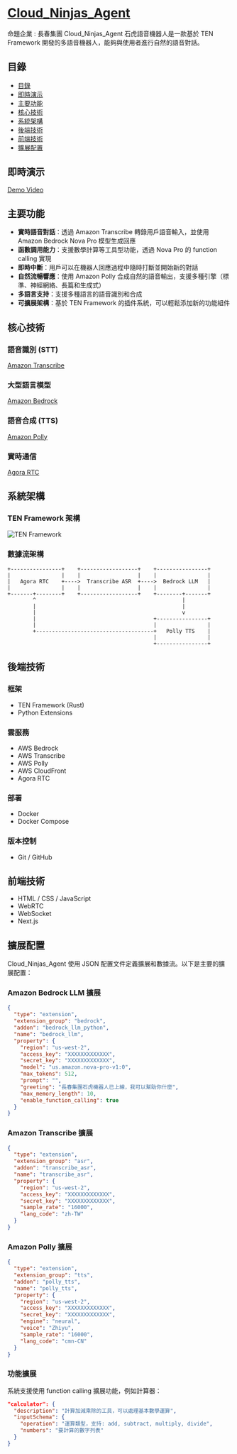# [Cloud_Ninjas_Agent](https://d340gc1xzxnox1.cloudfront.net/)

命題企業 : 長春集團
Cloud_Ninjas_Agent 石虎語音機器人是一款基於 TEN Framework 開發的多語音機器人，能夠與使用者進行自然的語音對話。

## 目錄

- [目錄](#目錄)
- [即時演示](#即時演示)
- [主要功能](#主要功能)
- [核心技術](#核心技術)
- [系統架構](#系統架構)
- [後端技術](#後端技術)
- [前端技術](#前端技術)
- [擴展配置](#擴展配置)

## 即時演示

[Demo Video]([https://d340gc1xzxnox1.cloudfront.net/](https://drive.google.com/file/d/1UsNMP1LSYU7lUyZ7ifsKrmsX_AoDUstt/view))


## 主要功能

- **實時語音對話**：透過 Amazon Transcribe 轉錄用戶語音輸入，並使用 Amazon Bedrock Nova Pro 模型生成回應
- **函數調用能力**：支援數學計算等工具型功能，透過 Nova Pro 的 function calling 實現
- **即時中斷**：用戶可以在機器人回應過程中隨時打斷並開始新的對話
- **自然流暢響應**：使用 Amazon Polly 合成自然的語音輸出，支援多種引擎（標準、神經網絡、長篇和生成式）
- **多語言支持**：支援多種語言的語音識別和合成
- **可擴展架構**：基於 TEN Framework 的插件系統，可以輕鬆添加新的功能組件

## 核心技術

### 語音識別 (STT)
[Amazon Transcribe](https://aws.amazon.com/tw/pm/transcribe/?trk=4a32c3d2-f78f-4d92-ad96-aec3dffab4d4&sc_channel=ps&ef_id=Cj0KCQjwiLLABhCEARIsAJYS6umgVa1eaYpcvXH4oYAI25XV9P4pcYLNMT_vw0MmHKTXs52Zt-vXsdcaAmkiEALw_wcB:G:s&s_kwcid=AL!4422!3!652835877972!e!!g!!amazon%20transcribe!19910625970!151321783327&gbraid=0AAAAADjHtp-Mw8Qry3JFf3oO2OnmtgZmV&gclid=Cj0KCQjwiLLABhCEARIsAJYS6umgVa1eaYpcvXH4oYAI25XV9P4pcYLNMT_vw0MmHKTXs52Zt-vXsdcaAmkiEALw_wcB)

### 大型語言模型
[Amazon Bedrock](https://aws.amazon.com/tw/bedrock/?trk=c0acda64-df2a-4080-9d0d-938d8963b57d&sc_channel=ps&ef_id=Cj0KCQjwiLLABhCEARIsAJYS6uneGsr3ByO6cZQWZYT5AuddrlLwVoYEzb4pnzGdgBQD_BGR6XKqSB0aAgTjEALw_wcB:G:s&s_kwcid=AL!4422!3!692062175189!e!!g!!amazon%20bedrock!21054971942!158684192785&gbraid=0AAAAADjHtp9WAgvzcS5eZS-FHVGXt86mj&gclid=Cj0KCQjwiLLABhCEARIsAJYS6uneGsr3ByO6cZQWZYT5AuddrlLwVoYEzb4pnzGdgBQD_BGR6XKqSB0aAgTjEALw_wcB)

### 語音合成 (TTS)
[Amazon Polly](https://aws.amazon.com/tw/polly/)

### 實時通信
[Agora RTC](https://www.agora.io/en/)

## 系統架構

### TEN Framework 架構
![TEN Framework](https://github.com/TEN-framework/docs/blob/main/assets/gif/graph_designer.gif?raw=true)

### 數據流架構
```
+----------------+    +------------------+    +----------------+
|                |    |                  |    |                |
|   Agora RTC    +---->  Transcribe ASR  +---->  Bedrock LLM   |
|                |    |                  |    |                |
+-------+--------+    +------------------+    +--------+-------+
        ^                                              |
        |                                              |
        |                                              v
        |                                     +----------------+
        |                                     |                |
        +-------------------------------------+   Polly TTS    |
                                              |                |
                                              +----------------+
```

## 後端技術

### 框架

- TEN Framework (Rust)
- Python Extensions

### 雲服務

- AWS Bedrock
- AWS Transcribe
- AWS Polly
- AWS CloudFront
- Agora RTC

### 部署

- Docker
- Docker Compose

### 版本控制

- Git / GitHub

## 前端技術

- HTML / CSS / JavaScript
- WebRTC
- WebSocket
- Next.js

## 擴展配置

Cloud_Ninjas_Agent 使用 JSON 配置文件定義擴展和數據流。以下是主要的擴展配置：

### Amazon Bedrock LLM 擴展

```json
{
  "type": "extension",
  "extension_group": "bedrock",
  "addon": "bedrock_llm_python",
  "name": "bedrock_llm",
  "property": {
    "region": "us-west-2",
    "access_key": "XXXXXXXXXXXXX",
    "secret_key": "XXXXXXXXXXXXX",
    "model": "us.amazon.nova-pro-v1:0",
    "max_tokens": 512,
    "prompt": "",
    "greeting": "長春集團石虎機器人已上線，我可以幫助你什麼",
    "max_memory_length": 10,
    "enable_function_calling": true
  }
}
```

### Amazon Transcribe 擴展

```json
{
  "type": "extension",
  "extension_group": "asr",
  "addon": "transcribe_asr",
  "name": "transcribe_asr",
  "property": {
    "region": "us-west-2",
    "access_key": "XXXXXXXXXXXXX",
    "secret_key": "XXXXXXXXXXXXX",
    "sample_rate": "16000",
    "lang_code": "zh-TW"
  }
}
```

### Amazon Polly 擴展

```json
{
  "type": "extension",
  "extension_group": "tts",
  "addon": "polly_tts",
  "name": "polly_tts",
  "property": {
    "region": "us-west-2",
    "access_key": "XXXXXXXXXXXXX",
    "secret_key": "XXXXXXXXXXXXX",
    "engine": "neural",
    "voice": "Zhiyu",
    "sample_rate": "16000",
    "lang_code": "cmn-CN"
  }
}
```

### 功能擴展

系統支援使用 function calling 擴展功能，例如計算器：

```json
"calculator": {
  "description": "計算加減乘除的工具，可以處理基本數學運算",
  "inputSchema": {
    "operation": "運算類型，支持: add, subtract, multiply, divide",
    "numbers": "要計算的數字列表"
  }
}
```
